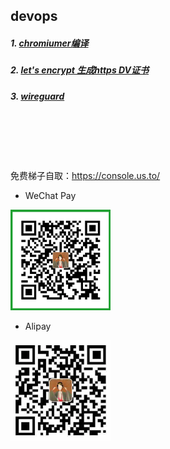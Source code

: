 ## devops

##### 1. [chromiumer编译](https://github.com/chromiumer/devops/blob/master/reference/chromiumer.md)  
##### 2. [let's encrypt 生成https DV证书](https://github.com/chromiumer/devops/blob/master/reference/letsencrypt.md) 
##### 3. [wireguard](https://github.com/chromiumer/devops/blob/master/reference/wireguard.md)  



<br /><br /><br /><br /><br />
免费梯子自取：https://console.us.to/

* WeChat Pay
<img src="https://github.com/chromiumer/devops/blob/master/reference/wx.png" width="160">

* Alipay
<img src="https://github.com/chromiumer/devops/blob/master/reference/ali.png" width="160">
